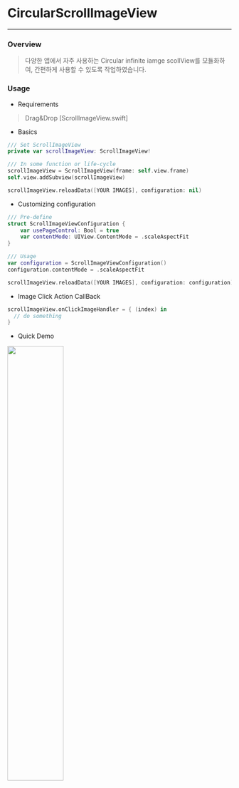 # CircularScrollImageView
------------
### Overview
> 다양한 앱에서 자주 사용하는 Circular infinite iamge scollView를 모듈화하여,
> 간편하게 사용할 수 있도록 작업하였습니다.

### Usage
* Requirements
> Drag&Drop [ScrollImageView.swift]

* Basics
``` Swift
/// Set ScrollImageView
private var scrollImageView: ScrollImageView!

/// In some function or life-cycle
scrollImageView = ScrollImageView(frame: self.view.frame)
self.view.addSubview(scrollImageView)

scrollImageView.reloadData([YOUR IMAGES], configuration: nil)

```

* Customizing configuration
``` Swift
/// Pre-define
struct ScrollImageViewConfiguration {
    var usePageControl: Bool = true
    var contentMode: UIView.ContentMode = .scaleAspectFit
}

/// Usage
var configuration = ScrollImageViewConfiguration()
configuration.contentMode = .scaleAspectFit

scrollImageView.reloadData([YOUR IMAGES], configuration: configuration)
```

* Image Click Action CallBack
``` Swift
scrollImageView.onClickImageHandler = { (index) in
  // do something
}
```

* Quick Demo
<img width="50%" src="https://github.com/idevjames/CircularScrollImageView/issues/2#issue-997657619"/>
